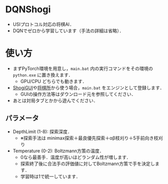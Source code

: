# DQNShogi
- USIプロトコル対応の将棋AI．
- DQNでゼロから学習しています（手法の詳細は省略）．


# 使い方
- まずPyTorch環境を用意し，`main.bat` 内の実行コマンドをその環境の `python.exe` に置き換えます．
  - GPU/CPU どちらでも動きます．
- [ShogiGUI](http://shogigui.siganus.com/)や[将棋所](http://shogidokoro.starfree.jp/)から使う場合，`main.bat` をエンジンとして登録します．
  - GUIの操作方法等はダウンロード元を参照してください．
- あとは対局タブとかから遊んでください．

## パラメータ
- DepthLimit (1-8): 探索深度．
  - ※探索手法は minimax探索＋最良優先探索＋αβ枝刈り＋5手前向き枝刈り
- Temperature (0-2): Boltzmann方策の温度．
  - 0なら最善手．温度が高いほどランダム性が増します．
  - 探索終了後に合法手の評価値に対してBoltzmann方策で手を決定します．
  - 学習時は1で統一しています．


